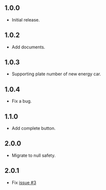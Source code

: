 ## 1.0.0

- Initial release.

## 1.0.2

- Add documents.

## 1.0.3

- Supporting plate number of new energy car.

## 1.0.4

- Fix a bug.

## 1.1.0

- Add complete button.

## 2.0.0

- Migrate to null safety.

## 2.0.1

- Fix [issue #3](https://github.com/chenglei1986/license_plate_number/issues/3)